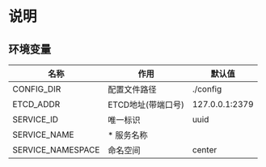 # 说明
## 环境变量

| 名称                | 作用           | 默认值            |
|-------------------|--------------|----------------|
| CONFIG_DIR        | 配置文件路径       | ./config       |
| ETCD_ADDR         | ETCD地址(带端口号) |127.0.0.1:2379|
| SERVICE_ID        | 唯一标识         | uuid           |
| SERVICE_NAME      | * 服务名称       |                |
| SERVICE_NAMESPACE | 命名空间         | center         |
